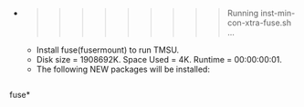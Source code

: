 * >>>>>>>>> Running inst-min-con-xtra-fuse.sh ...
  * Install fuse(fusermount) to run TMSU.
  * Disk size = 1908692K. Space Used = 4K. Runtime = 00:00:00:01.
  * The following NEW packages will be installed:
  ```bash
fuse*
  ```
